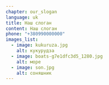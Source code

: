 ```yaml
---
chapter: our_slogan
language: uk
title: Наш слоган
content: Н﻿аш слоган
phone: "+380990000000"
images_list:
  - image: kukuruza.jpg
    alt: кукурудза
  - image: boats-g7e1dfc3d5_1280.jpg
    alt: море
  - image: son.jpg
    alt: соняшник
---
```

